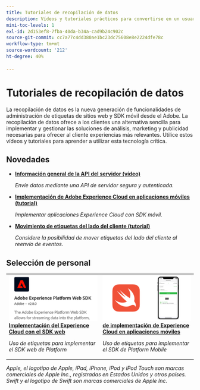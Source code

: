 ```yaml
---
title: Tutoriales de recopilación de datos
description: Vídeos y tutoriales prácticos para convertirse en un usuario experto en recopilación de datos
mini-toc-levels: 1
exl-id: 2d153ef8-7fba-40da-b34a-cad9b24c902c
source-git-commit: cc7a77c4dd380ae1bc23dc75608e8e2224dfe78c
workflow-type: tm+mt
source-wordcount: '212'
ht-degree: 40%

---
```


# Tutoriales de recopilación de datos

La recopilación de datos es la nueva generación de funcionalidades de administración de etiquetas de sitios web y SDK móvil desde el Adobe. La recopilación de datos ofrece a los clientes una alternativa sencilla para implementar y gestionar las soluciones de análisis, marketing y publicidad necesarias para ofrecer al cliente experiencias más relevantes. Utilice estos vídeos y tutoriales para aprender a utilizar esta tecnología crítica.

<div id="whats-new-section">

## Novedades

* **[Información general de la API del servidor (vídeo)](server-api/overview.md)**

   *Envíe datos mediante una API de servidor segura y autenticada.*
* **[Implementación de Adobe Experience Cloud en aplicaciones móviles (tutorial)](https://experienceleague.adobe.com/docs/platform-learn/implement-mobile-sdk/overview.html?lang=es)**

   *Implementar aplicaciones Experience Cloud con SDK móvil.*
* **[Movimiento de etiquetas del lado del cliente (tutorial)](event-forwarding/consider-moving-tags.md)**

   *Considere la posibilidad de mover etiquetas del lado del cliente al reenvío de eventos.*

</div>

<div id="recs-overview-body-1"></div>
<div id="recs-overview-body-2"></div>
<div id="recs-overview-body-3"></div>
<div id="recs-overview-body-4"></div>
<div id="recs-overview-body-5"></div>
<div id="recs-overview-body-6"></div>

<div id="staff-picks-section">

## Selección de personal

<table>
<tr>
  <td>
    <a href="https://experienceleague.adobe.com/docs/platform-learn/implement-web-sdk/overview.html?lang=es" target="_blank">
      <img alt="Implementación de Adobe Experience Cloud con SDK web" src="assets/thumb_websdk.png" />
    </a>
    <div>
      <a href="https://experienceleague.adobe.com/docs/platform-learn/implement-web-sdk/overview.html" target="_blank">
    <strong>Implementación del Experience Cloud con el SDK web</strong>
    </a>
    </div>
    <p>
    <em>Uso de etiquetas para implementar el SDK web de Platform</em>
    <p>
  </td>
  <td>
    <a href="https://experienceleague.adobe.com/docs/platform-learn/implement-mobile-sdk/overview.html" target="_blank">
      <img alt="Implementar en aplicaciones móviles" src="assets/thumb_swift.png" />
    </a>
    <div>
      <a href="https://experienceleague.adobe.com/docs/platform-learn/implement-mobile-sdk/overview.html" target="_blank"><strong> de implementación de Experience Cloud en aplicaciones móviles</strong></a>
    </div>
    <p>
    <em>Uso de etiquetas para implementar el SDK de Platform Mobile</em>
    <p>
  </td>
</tr>
</table>

</div>

*Apple, el logotipo de Apple, iPad, iPhone, iPod y iPod Touch son marcas comerciales de Apple Inc., registradas en Estados Unidos y otros países. Swift y el logotipo de Swift son marcas comerciales de Apple Inc.*
